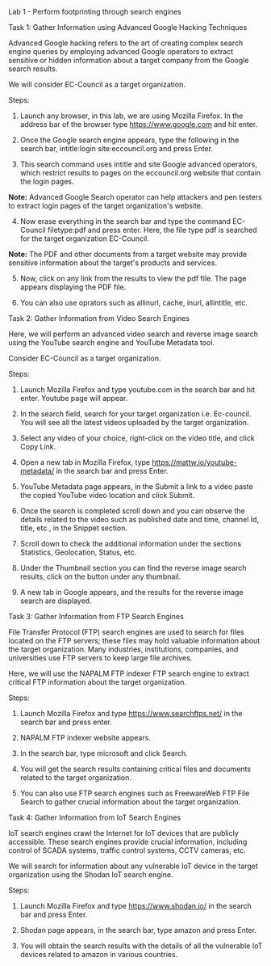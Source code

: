 Lab 1 - Perform footprinting through search engines

Task 1: Gather Information using Advanced Google Hacking Techniques

Advanced Google hacking refers to the art of creating complex search engine queries by employing advanced Google operators to extract sensitive or hidden information about a target company from the Google search results.


We will consider EC-Council as a target organization.


Steps: 

1. Launch any browser, in this lab, we are using Mozilla Firefox. In the address bar of the browser type https://www.google.com and hit enter.

2. Once the Google search engine appears, type the following in the search bar, intitle:login site:eccouncil.org and press Enter.

3. This search command uses intitle and site Google advanced operators, which restrict results to pages on the eccouncil.org website that contain the login pages. 

**Note:** Advanced Google Search operator can help attackers and pen testers to extract login pages of the target organization's website.

4. Now erase everything in the search bar and type the command EC-Council filetype:pdf and press enter. Here, the file type pdf is searched for the target organization EC-Council.

**Note:** The PDF and other documents from a target website may provide sensitive information about the target's products and services.

5. Now, click on any link from the results to view the pdf file. The page appears displaying the PDF file. 

6. You can also use oprators such as allinurl, cache, inurl, allintitle, etc.








Task 2: Gather Information from Video Search Engines

Here, we will perform an advanced video search and reverse image search using the YouTube search engine and YouTube Metadata tool.

Consider EC-Council as a target organization.


Steps: 

1. Launch Mozilla Firefox and type youtube.com in the search bar and hit enter. Youtube page will appear. 

2.  In the search field, search for your target organization i.e. Ec-council. You will see all the latest videos uploaded by the target organization.

3. Select any video of your choice, right-click on the video title, and click Copy Link.

4. Open a new tab in Mozilla Firefox, type https://mattw.io/youtube-metadata/ in the search bar and press Enter.

5. YouTube Metadata page appears, in the Submit a link to a video paste the copied YouTube video location and click Submit.

6. Once the search is completed scroll down and you can observe the details related to the video such as published date and time, channel Id, title, etc., in the Snippet section.

7. Scroll down to check the additional information under the sections Statistics, Geolocation, Status, etc.

8. Under the Thumbnail section you can find the reverse image search results, click on the button under any thumbnail.

9. A new tab in Google appears, and the results for the reverse image search are displayed.



Task 3: Gather Information from FTP Search Engines

File Transfer Protocol (FTP) search engines are used to search for files located on the FTP servers; these files may hold valuable information about the target organization. Many industries, institutions, companies, and universities use FTP servers to keep large file archives.

Here, we will use the NAPALM FTP indexer FTP search engine to extract critical FTP information about the target organization.


Steps:

1. Launch Mozilla Firefox and type https://www.searchftps.net/ in the search bar and press enter.

2. NAPALM FTP indexer website appears.

3. In the search bar, type microsoft and click Search.

4. You will get the search results containing critical files and documents related to the target organization. 

5. You can also use FTP search engines such as FreewareWeb FTP File Search to gather crucial information about the target organization.



Task 4: Gather Information from IoT Search Engines

IoT search engines crawl the Internet for IoT devices that are publicly accessible. These search engines provide crucial information, including control of SCADA systems, traffic control systems, CCTV cameras, etc.

We will search for information about any vulnerable IoT device in the target organization using the Shodan IoT search engine. 

Steps:

1. Launch Mozilla Firefox and type https://www.shodan.io/ in the search bar and press Enter. 

2. Shodan page appears, in the search bar, type amazon and press Enter.

3. You will obtain the search results with the details of all the vulnerable IoT devices related to amazon in various countries.










